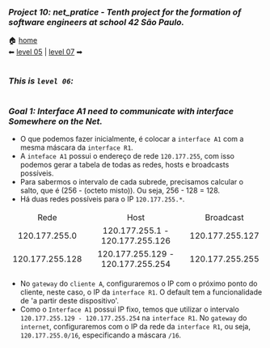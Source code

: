 ### _Project 10: net_pratice - Tenth project for the formation of software engineers at school 42 São Paulo._

🏠 [home](https://github.com/Vinicius-Santoro/42-formation-lvl2-10.net_pratice)<br>
⬅ [level 05](https://github.com/Vinicius-Santoro/42-formation-lvl2-10.net_pratice/blob/main/readmes/level05.md) | [level 07](https://github.com/Vinicius-Santoro/42-formation-lvl2-10.net_pratice/blob/main/readmes/level07.md) ➡
<h1></h1>

### _This is `level 06`:_

<h1></h1>

### _Goal 1: Interface A1 need to communicate with interface Somewhere on the Net._
- O que podemos fazer inicialmente, é colocar a `interface A1` com a mesma máscara da `interface R1`.
- A `inteface A1` possui o endereço de rede `120.177.255`, com isso podemos gerar a tabela de todas as redes, hosts e broadcasts possíveis.
- Para sabermos o intervalo de cada subrede, precisamos calcular o salto, que é (256 - (octeto misto)). Ou seja, 256 - 128 = 128.
- Há duas redes possíveis para o IP `120.177.255.*`.

<table>
    <thead>
        <tr>
            <td align="center">Rede</td>
            <td align="center">Host</td>
            <td align="center">Broadcast</td>
        </tr>
        <tr>
            <td align="center">120.177.255.0</td>
            <td align="center">120.177.255.1 - 120.177.255.126</td>
            <td align="center">120.177.255.127</td>
        </tr>
         <tr>
            <td align="center">120.177.255.128</td>
            <td align="center">120.177.255.129 - 120.177.255.254</td>
            <td align="center">120.177.255.255</td>
        </tr>
    </thead>
</table>

- No `gateway` do `cliente A`, configuraremos o IP com o próximo ponto do cliente, neste caso, o IP da `interface R1`. O default tem a funcionalidade de 'a partir deste dispositivo'.
- Como o `Interface A1` possui IP fixo, temos que utilizar o intervalo `120.177.255.129 - 120.177.255.254` na `interface R1`.
 No `gateway` do `internet`, configuraremos com o IP da rede da `interface R1`, ou seja, `120.177.255.0/16`, especificando a máscara `/16`.

